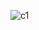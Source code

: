 ![c1](https://github.com/diogosousainf/crypto-app-React/assets/139590885/cfd343f5-6482-4acf-b804-d8437d4734d6)
